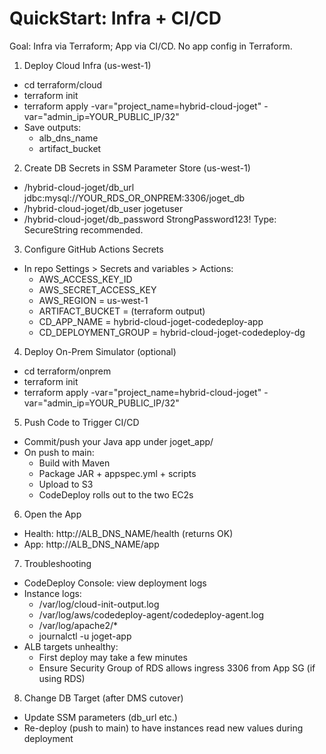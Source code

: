 # QuickStart: Infra + CI/CD

Goal: Infra via Terraform; App via CI/CD. No app config in Terraform.

1) Deploy Cloud Infra (us-west-1)
- cd terraform/cloud
- terraform init
- terraform apply -var="project_name=hybrid-cloud-joget" -var="admin_ip=YOUR_PUBLIC_IP/32"
- Save outputs:
  - alb_dns_name
  - artifact_bucket

2) Create DB Secrets in SSM Parameter Store (us-west-1)
- /hybrid-cloud-joget/db_url      jdbc:mysql://YOUR_RDS_OR_ONPREM:3306/joget_db
- /hybrid-cloud-joget/db_user     jogetuser
- /hybrid-cloud-joget/db_password StrongPassword123!
Type: SecureString recommended.

3) Configure GitHub Actions Secrets
- In repo Settings > Secrets and variables > Actions:
  - AWS_ACCESS_KEY_ID
  - AWS_SECRET_ACCESS_KEY
  - AWS_REGION = us-west-1
  - ARTIFACT_BUCKET = (terraform output)
  - CD_APP_NAME = hybrid-cloud-joget-codedeploy-app
  - CD_DEPLOYMENT_GROUP = hybrid-cloud-joget-codedeploy-dg

4) Deploy On-Prem Simulator (optional)
- cd terraform/onprem
- terraform init
- terraform apply -var="project_name=hybrid-cloud-joget" -var="admin_ip=YOUR_PUBLIC_IP/32"

5) Push Code to Trigger CI/CD
- Commit/push your Java app under joget_app/
- On push to main:
  - Build with Maven
  - Package JAR + appspec.yml + scripts
  - Upload to S3
  - CodeDeploy rolls out to the two EC2s

6) Open the App
- Health: http://ALB_DNS_NAME/health (returns OK)
- App:    http://ALB_DNS_NAME/app

7) Troubleshooting
- CodeDeploy Console: view deployment logs
- Instance logs:
  - /var/log/cloud-init-output.log
  - /var/log/aws/codedeploy-agent/codedeploy-agent.log
  - /var/log/apache2/*
  - journalctl -u joget-app
- ALB targets unhealthy:
  - First deploy may take a few minutes
  - Ensure Security Group of RDS allows ingress 3306 from App SG (if using RDS)

8) Change DB Target (after DMS cutover)
- Update SSM parameters (db_url etc.)
- Re-deploy (push to main) to have instances read new values during deployment